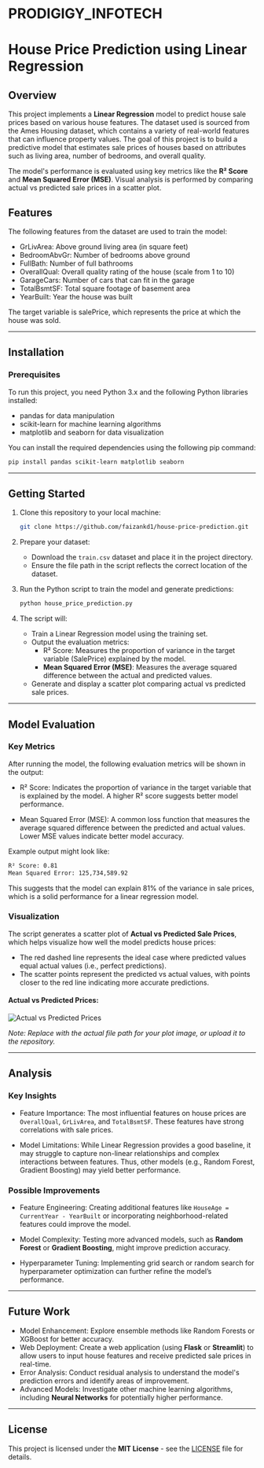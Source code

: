 # PRODIGIGY_INFOTECH


# House Price Prediction using Linear Regression

## Overview

This project implements a **Linear Regression** model to predict house sale prices based on various house features. The dataset used is sourced from the Ames Housing dataset, which contains a variety of real-world features that can influence property values. The goal of this project is to build a predictive model that estimates sale prices of houses based on attributes such as living area, number of bedrooms, and overall quality.

The model's performance is evaluated using key metrics like the **R² Score** and **Mean Squared Error (MSE)**. Visual analysis is performed by comparing actual vs predicted sale prices in a scatter plot.

## Features

The following features from the dataset are used to train the model:

- GrLivArea: Above ground living area (in square feet)
- BedroomAbvGr: Number of bedrooms above ground
- FullBath: Number of full bathrooms
- OverallQual: Overall quality rating of the house (scale from 1 to 10)
- GarageCars: Number of cars that can fit in the garage
- TotalBsmtSF: Total square footage of basement area
- YearBuilt: Year the house was built

The target variable is salePrice, which represents the price at which the house was sold.

---

## Installation

### Prerequisites

To run this project, you need Python 3.x and the following Python libraries installed:

- pandas for data manipulation
- scikit-learn for machine learning algorithms
- matplotlib and seaborn for data visualization

You can install the required dependencies using the following pip command:

```bash
pip install pandas scikit-learn matplotlib seaborn
```

---

## Getting Started

1. Clone this repository to your local machine:

   ```bash
   git clone https://github.com/faizankd1/house-price-prediction.git
   ```

2. Prepare your dataset:
   - Download the `train.csv` dataset and place it in the project directory.
   - Ensure the file path in the script reflects the correct location of the dataset.

3. Run the Python script to train the model and generate predictions:

   ```bash
   python house_price_prediction.py
   ```

4. The script will:
   - Train a Linear Regression model using the training set.
   - Output the evaluation metrics:
     - R² Score: Measures the proportion of variance in the target variable (SalePrice) explained by the model.
     - **Mean Squared Error (MSE)**: Measures the average squared difference between the actual and predicted values.
   - Generate and display a scatter plot comparing actual vs predicted sale prices.

---

## Model Evaluation

### Key Metrics

After running the model, the following evaluation metrics will be shown in the output:

- R² Score: Indicates the proportion of variance in the target variable that is explained by the model. A higher R² score suggests better model performance.
  
- Mean Squared Error (MSE): A common loss function that measures the average squared difference between the predicted and actual values. Lower MSE values indicate better model accuracy.

Example output might look like:

```bash
R² Score: 0.81
Mean Squared Error: 125,734,589.92
```

This suggests that the model can explain 81% of the variance in sale prices, which is a solid performance for a linear regression model.

### Visualization

The script generates a scatter plot of **Actual vs Predicted Sale Prices**, which helps visualize how well the model predicts house prices:

- The red dashed line represents the ideal case where predicted values equal actual values (i.e., perfect predictions).
- The scatter points represent the predicted vs actual values, with points closer to the red line indicating more accurate predictions.

#### Actual vs Predicted Prices:

![Actual vs Predicted Prices](images/actual_vs_predicted.png)

*Note: Replace with the actual file path for your plot image, or upload it to the repository.*

---

## Analysis

### Key Insights

- Feature Importance: The most influential features on house prices are `OverallQual`, `GrLivArea`, and `TotalBsmtSF`. These features have strong correlations with sale prices.
  
- Model Limitations: While Linear Regression provides a good baseline, it may struggle to capture non-linear relationships and complex interactions between features. Thus, other models (e.g., Random Forest, Gradient Boosting) may yield better performance.

### Possible Improvements

- Feature Engineering: Creating additional features like `HouseAge = CurrentYear - YearBuilt` or incorporating neighborhood-related features could improve the model.
  
- Model Complexity: Testing more advanced models, such as **Random Forest** or **Gradient Boosting**, might improve prediction accuracy.

- Hyperparameter Tuning: Implementing grid search or random search for hyperparameter optimization can further refine the model’s performance.

---

## Future Work

- Model Enhancement: Explore ensemble methods like Random Forests or XGBoost for better accuracy.
- Web Deployment: Create a web application (using **Flask** or **Streamlit**) to allow users to input house features and receive predicted sale prices in real-time.
- Error Analysis: Conduct residual analysis to understand the model's prediction errors and identify areas of improvement.
- Advanced Models: Investigate other machine learning algorithms, including **Neural Networks** for potentially higher performance.

---

## License

This project is licensed under the **MIT License** - see the [LICENSE](LICENSE) file for details.

